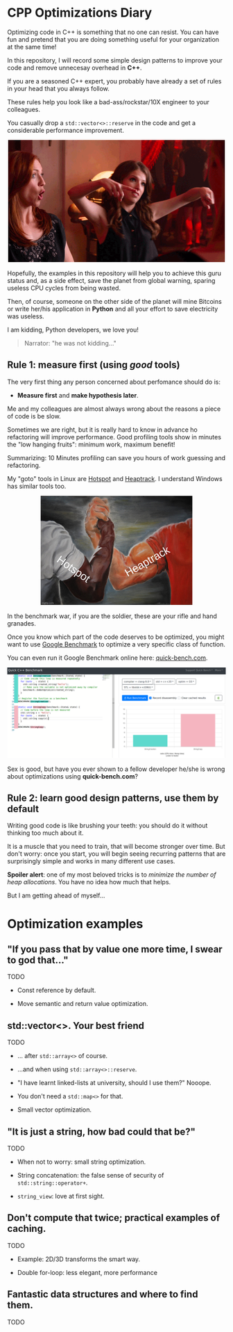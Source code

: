 # CPP Optimizations Diary

Optimizing code in C++ is something that no one can resist. You can have fun
and pretend  that you are doing something useful for your organization at the same time!

In this repository, I will record some simple design patterns to improve your code 
and remove unnecesay overhead in **C++**.

If you are a seasoned C++ expert, you probably have already a set of rules in your head
that you always follow.

These rules help you look like a bad-ass/rockstar/10X engineer to your colleagues.

You casually drop a `std::vector<>::reserve` in the code and get a considerable performance improvement.

<p align="center"><img src="images/boom.gif"></p>


Hopefully, the examples in this repository will help you to achieve this guru status
and, as a side effect, save the planet from global warning, sparing useless CPU
cycles from being wasted.

Then, of course, someone on the other side of the planet will mine Bitcoins or write her/his 
application in **Python** and all your effort to save electricity was useless.

I am kidding, Python developers, we love you!

> Narrator: "he was not kidding..."

## Rule 1: measure first (using _good_ tools)

The very first thing any person concerned about perfomance should do is:
 
- **Measure first** and **make hypothesis later**.

Me and my colleagues are almost always wrong about the reasons a piece of code is
be slow. 

Sometimes we are right, but it is really hard to know in advance ho refactoring will
improve performance. Good profiling tools show in minutes the "low hanging fruits": minimum work, maximum benefit!

Summarizing: 10 Minutes profiling can save you hours of work guessing and refactoring.

My "goto" tools in Linux are [Hotspot](https://github.com/KDAB/hotspot) and 
[Heaptrack](https://github.com/KDE/heaptrack). I understand Windows has similar
tools too.

<p align="center"><img src="images/hotspot_heaptrack.jpg" width="350"></p>

In the benchmark war, if you are the soldier, these are your rifle and hand granades.

Once you know which part of the code deserves to be optimized, you might want to use
[Google Benchmark](https://github.com/google/benchmark) to optimize a very specific
class of function.

You can even run it Google Benchmark online here: [quick-bench.com](http://quick-bench.com/G7B2w0xPUWgOVvuzI7unES6cU4w).

![quick-bench](images/quick-bench.png)

Sex is good, but have you ever shown to a fellow developer he/she is wrong about optimizations
using **quick-bench.com**?

## Rule 2: learn good design patterns, use them by default

Writing good code is like brushing your teeth: you should do it without thinking too much about it.

It is a muscle that you need to train, that will become stronger over time. But don't worry:
once you start, you will begin seeing recurring patterns that 
are surprisingly simple and works in many different use cases.

**Spoiler alert**: one of my most beloved tricks is to _minimize the number of heap allocations_.
You have no idea how much that helps.

But I am getting ahead of myself...

# Optimization examples

## "If you pass that by value one more time, I swear to god that..."

TODO

- Const reference by default.

- Move semantic and return value optimization.


## std::vector<>. Your best friend

TODO

- ... after `std::array<>` of course.

- ...and when using `std::array<>::reserve`.

- "I have learnt linked-lists at university, should I use them?" Nooope.

- You don't need a `std::map<>` for that.

- Small vector optimization.


## "It is just a string, how bad could that be?"

TODO

- When not to worry: small string optimization.

- String concatenation: the false sense of security of `std::string::operator+`.

- `string_view`: love at first sight.

## Don't compute that twice; practical examples of caching.

TODO

- Example: 2D/3D transforms the smart way.

- Double for-loop: less elegant, more performance

## Fantastic data structures and where to find them.

TODO




